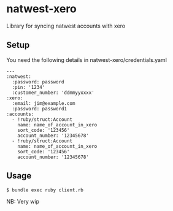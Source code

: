 natwest-xero
============

Library for syncing natwest accounts with xero

Setup
-----

You need the following details in natwest-xero/credentials.yaml

    ---
    :natwest:
      :password: password
      :pin: '1234'
      :customer_number: 'ddmmyyxxxx'
    :xero:
      :email: jim@example.com
      :password: password1  
    :accounts:
      - !ruby/struct:Account
        name: name_of_account_in_xero
        sort_code: '123456'
        account_number: '12345678'
      - !ruby/struct:Account
        name: name_of_account_in_xero
        sort_code: '123456'
        account_number: '12345678'


Usage
-----

    $ bundle exec ruby client.rb

NB: Very wip
